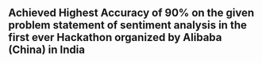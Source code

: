 ## Achieved Highest Accuracy of 90% on the given problem statement of sentiment analysis in the first ever Hackathon organized by Alibaba (China) in India
